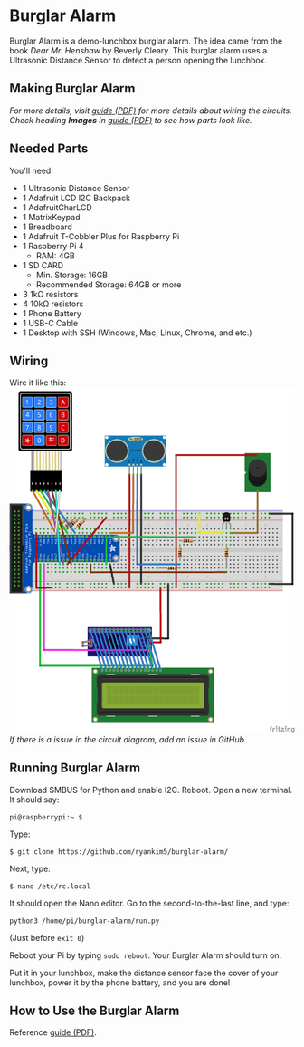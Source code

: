 # Burglar Alarm
Burglar Alarm is a demo-lunchbox burglar alarm. The idea came from the book _Dear Mr. Henshaw_ by Beverly Cleary. This burglar alarm uses a Ultrasonic Distance Sensor to detect a person opening the lunchbox.


## Making Burglar Alarm
_For more details, visit [guide (PDF)](./docs/RyanKim_BurglarAlarm.pdf) for more details about wiring the circuits. Check heading **Images** in [guide (PDF)](./docs/RyanKim_BurglarAlarm.pdf) to see how parts look like._

## Needed Parts
You'll need:
* 1 Ultrasonic Distance Sensor
* 1 Adafruit LCD I2C Backpack
* 1 AdafruitCharLCD
* 1 MatrixKeypad
* 1 Breadboard
* 1 Adafruit T-Cobbler Plus for Raspberry Pi
* 1 Raspberry Pi 4
  * RAM: 4GB
* 1 SD CARD
  * Min. Storage: 16GB
  * Recommended Storage: 64GB or more
* 3 1kΩ resistors
* 4 10kΩ resistors
* 1 Phone Battery
* 1 USB-C Cable
* 1 Desktop with SSH (Windows, Mac, Linux, Chrome, and etc.)

## Wiring
Wire it like this:
![Burglar Alarm Circuit](./docs/circuits/burglar-alarm-circuit_bb.png)
_If there is a issue in the circuit diagram, add an issue in GitHub._

## Running Burglar Alarm
Download SMBUS for Python and enable I2C. Reboot.
Open a new terminal. It should say:
```
pi@raspberrypi:~ $
```

Type:
```
$ git clone https://github.com/ryankim5/burglar-alarm/
```

Next, type:
```
$ nano /etc/rc.local
```

It should open the Nano editor. Go to the second-to-the-last line, and type:
```
python3 /home/pi/burglar-alarm/run.py
```
(Just before `exit 0`)

Reboot your Pi by typing `sudo reboot`. Your Burglar Alarm should turn on.

Put it in your lunchbox, make the distance sensor face the cover of your lunchbox, power it by the phone battery, and you are done!


## How to Use the Burglar Alarm
Reference [guide (PDF)](./docs/RyanKim_BurglarAlarm.pdf).
